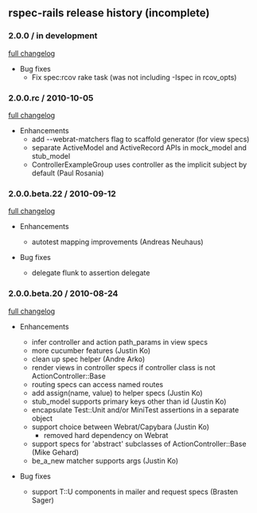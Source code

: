 ## rspec-rails release history (incomplete)

### 2.0.0 / in development

[full changelog](http://github.com/rspec/rspec-rails/compare/v2.0.0.beta.22...master)

* Bug fixes
  * Fix spec:rcov rake task (was not including -Ispec in rcov_opts)

### 2.0.0.rc / 2010-10-05

[full changelog](http://github.com/rspec/rspec-rails/compare/v2.0.0.beta.22...v2.0.0.rc)

* Enhancements
  * add --webrat-matchers flag to scaffold generator (for view specs)
  * separate ActiveModel and ActiveRecord APIs in mock_model and stub_model
  * ControllerExampleGroup uses controller as the implicit subject by default (Paul Rosania)

### 2.0.0.beta.22 / 2010-09-12

[full changelog](http://github.com/rspec/rspec-rails/compare/v2.0.0.beta.20...v2.0.0.beta.22)

* Enhancements
  * autotest mapping improvements (Andreas Neuhaus)

* Bug fixes
  * delegate flunk to assertion delegate

### 2.0.0.beta.20 / 2010-08-24

[full changelog](http://github.com/rspec/rspec-rails/compare/v2.0.0.beta.19...v2.0.0.beta.20)

* Enhancements
  * infer controller and action path_params in view specs
  * more cucumber features (Justin Ko)
  * clean up spec helper (Andre Arko)
  * render views in controller specs if controller class is not
    ActionController::Base
  * routing specs can access named routes
  * add assign(name, value) to helper specs (Justin Ko)
  * stub_model supports primary keys other than id (Justin Ko)
  * encapsulate Test::Unit and/or MiniTest assertions in a separate object
  * support choice between Webrat/Capybara (Justin Ko)
    * removed hard dependency on Webrat
  * support specs for 'abstract' subclasses of ActionController::Base (Mike Gehard)
  * be_a_new matcher supports args (Justin Ko)

* Bug fixes
  * support T::U components in mailer and request specs (Brasten Sager)
